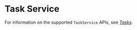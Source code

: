 # Task Service

For information on the supported `TaskService` APIs, see *[Tasks](https://github.com/ODIM-Project/ODIM/blob/development/docs/README.md#tasks)*.
